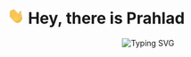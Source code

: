 # <img src="https://raw.githubusercontent.com/ABSphreak/ABSphreak/master/gifs/Hi.gif" width="30"> **Hey, there is Prahlad**

<div align="center">
  <img src="https://readme-typing-svg.herokuapp.com?font=Fira+Code&size=24&duration=2000&pause=800&color=FF6B6B&center=true&vCenter=true&width=450&lines=Building+some+random+shits+%F0%9F%9A%80" alt="Typing SVG" />
</div>
